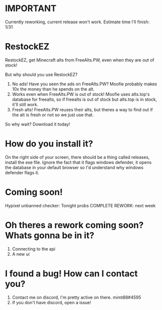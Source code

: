 # IMPORTANT
Currently reworking, current release won't work. Estimate time I'll finish: 1/31
# RestockEZ
RestockEZ, get Minecraft alts from FreeAlts.PW, even when they are out of stock!

But why should you use RestockEZ?
1. No ads! Have you seen the ads on FreeAlts.PW? Moofie probably makes 10x the money than he spends on the alt.
2. Works even when FreeAlts.PW is out of stock! Moofie uses alts.top's database for freealts, so if freealts is out of stock but alts.top is in stock, it'll still work.
3. Fresh alts! FreeAlts.PW reuses their alts, but theres a way to find out if the alt is fresh or not so we just use that.

So why wait? Download it today!

# How do you install it?
On the right side of your screen, there should be a thing called releases, install the exe file.
Ignore the fact that it flags windows defender, it opens the database in your default browser so I'd understand why windows defender flags it.

# Coming soon!
Hypixel unbanned checker: Tonight probs
COMPLETE REWORK: next week

# Oh theres a rework coming soon? Whats gonna be in it?
1. Connecting to the api
2. A new ui
# I found a bug! How can I contact you?
1. Contact me on discord, I'm pretty active on there. mimt88#4595
2. If you don't have discord, open a issue!

